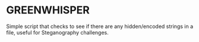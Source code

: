 # GREENWHISPER
Simple script that checks to see if there are any hidden/encoded strings in a file, useful for Steganography challenges.
